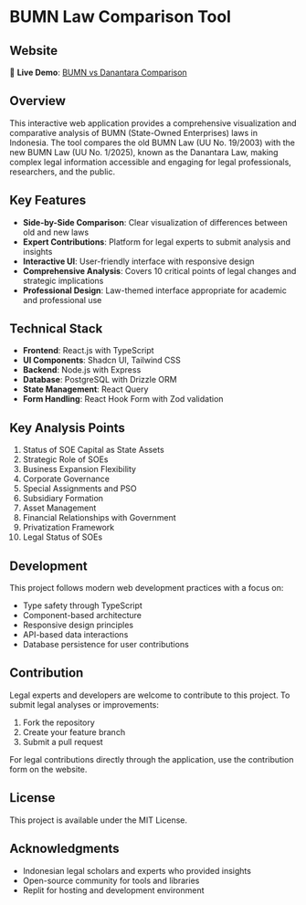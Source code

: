 # BUMN Law Comparison Tool

## Website
🔗 **Live Demo**: [BUMN vs Danantara Comparison](https://bumn-vs-danantara.replit.app/)

## Overview
This interactive web application provides a comprehensive visualization and comparative analysis of BUMN (State-Owned Enterprises) laws in Indonesia. The tool compares the old BUMN Law (UU No. 19/2003) with the new BUMN Law (UU No. 1/2025), known as the Danantara Law, making complex legal information accessible and engaging for legal professionals, researchers, and the public.

## Key Features
- **Side-by-Side Comparison**: Clear visualization of differences between old and new laws
- **Expert Contributions**: Platform for legal experts to submit analysis and insights
- **Interactive UI**: User-friendly interface with responsive design
- **Comprehensive Analysis**: Covers 10 critical points of legal changes and strategic implications
- **Professional Design**: Law-themed interface appropriate for academic and professional use

## Technical Stack
- **Frontend**: React.js with TypeScript
- **UI Components**: Shadcn UI, Tailwind CSS
- **Backend**: Node.js with Express
- **Database**: PostgreSQL with Drizzle ORM
- **State Management**: React Query
- **Form Handling**: React Hook Form with Zod validation

## Key Analysis Points
1. Status of SOE Capital as State Assets
2. Strategic Role of SOEs
3. Business Expansion Flexibility
4. Corporate Governance
5. Special Assignments and PSO
6. Subsidiary Formation
7. Asset Management
8. Financial Relationships with Government
9. Privatization Framework
10. Legal Status of SOEs

## Development
This project follows modern web development practices with a focus on:
- Type safety through TypeScript
- Component-based architecture
- Responsive design principles
- API-based data interactions
- Database persistence for user contributions

## Contribution
Legal experts and developers are welcome to contribute to this project. To submit legal analyses or improvements:

1. Fork the repository
2. Create your feature branch
3. Submit a pull request

For legal contributions directly through the application, use the contribution form on the website.

## License
This project is available under the MIT License.

## Acknowledgments
- Indonesian legal scholars and experts who provided insights
- Open-source community for tools and libraries
- Replit for hosting and development environment